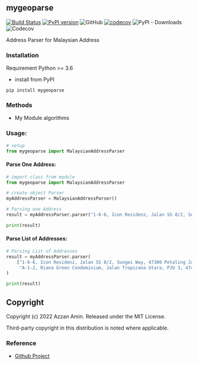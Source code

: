 
## mygeoparse
[![Build Status](https://travis-ci.org/jingw2/size_constrained_clustering.svg?branch=master)](https://travis-ci.org/jingw2/size_constrained_clustering)
[![PyPI version](https://badge.fury.io/py/size-constrained-clustering.svg)](https://badge.fury.io/py/size-constrained-clustering)
![GitHub](https://img.shields.io/github/license/jingw2/size_constrained_clustering)
[![codecov](https://codecov.io/gh/jingw2/size_constrained_clustering/branch/master/graph/badge.svg)](https://codecov.io/gh/jingw2/size_constrained_clustering)
![PyPI - Downloads](https://img.shields.io/pypi/dm/size-constrained-clustering)
![Codecov](https://img.shields.io/codecov/c/github/jingw2/size_constrained_clustering)


Address Parser for Malaysian Address 

### Installation
Requirement Python >= 3.6
* install from PyPI
```shell
pip install mygeoparse
```

### Methods
* My Module algorithms


### Usage:

```python
# setup
from mygeoparse import MalaysianAddressParser
```

#### Parse One Address:

```python
# import class from module
from mygeoparse import MalaysianAddressParser

# create object Parser
myAddressParser = MalaysianAddressParser()

# Parsing one Address
result = myAddressParser.parser("1-6-6, Icon Residenz, Jalan SS 8/2, Sungei Way, 47300 Petaling Jaya")

print(result)

```

#### Parse List of Addresses:
```python
# Parsing List of Addresses
result = myAddressParser.parser(
    ["1-6-6, Icon Residenz, Jalan SS 8/2, Sungei Way, 47300 Petaling Jaya",
     "A-1-2, Riana Green Condominium, Jalan Tropicana Utara, PJU 3, 47410, Petaling Jaya, Selangor"]
)

print(result)
```

## Copyright
Copyright (c) 2022 Azzan Amin. Released under the MIT License. 

Third-party copyright in this distribution is noted where applicable.

### Reference
* [Github Project](https://github.com/azzan-amin-97/tlo-my-address-parser)